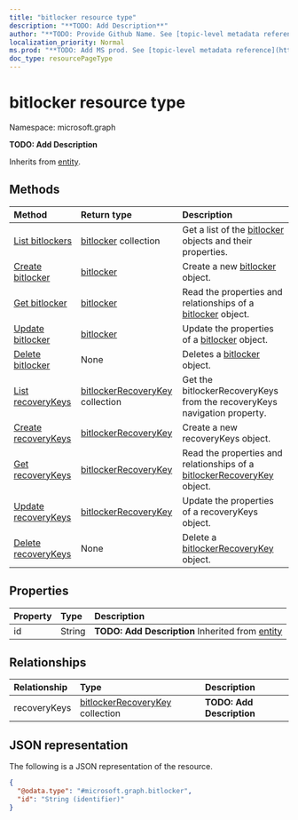 ```yaml
---
title: "bitlocker resource type"
description: "**TODO: Add Description**"
author: "**TODO: Provide Github Name. See [topic-level metadata reference](https://msgo.azurewebsites.net/add/document/guidelines/metadata.html#topic-level-metadata)**"
localization_priority: Normal
ms.prod: "**TODO: Add MS prod. See [topic-level metadata reference](https://msgo.azurewebsites.net/add/document/guidelines/metadata.html#topic-level-metadata)**"
doc_type: resourcePageType
---
```


# bitlocker resource type

Namespace: microsoft.graph

**TODO: Add Description**


Inherits from [entity](../resources/entity.md).

## Methods
|Method|Return type|Description|
|:---|:---|:---|
|[List bitlockers](../api/bitlocker-list.md)|[bitlocker](../resources/bitlocker.md) collection|Get a list of the [bitlocker](../resources/bitlocker.md) objects and their properties.|
|[Create bitlocker](../api/bitlocker-create.md)|[bitlocker](../resources/bitlocker.md)|Create a new [bitlocker](../resources/bitlocker.md) object.|
|[Get bitlocker](../api/bitlocker-get.md)|[bitlocker](../resources/bitlocker.md)|Read the properties and relationships of a [bitlocker](../resources/bitlocker.md) object.|
|[Update bitlocker](../api/bitlocker-update.md)|[bitlocker](../resources/bitlocker.md)|Update the properties of a [bitlocker](../resources/bitlocker.md) object.|
|[Delete bitlocker](../api/bitlocker-delete.md)|None|Deletes a [bitlocker](../resources/bitlocker.md) object.|
|[List recoveryKeys](../api/bitlocker-list-recoverykeys.md)|[bitlockerRecoveryKey](../resources/bitlockerrecoverykey.md) collection|Get the bitlockerRecoveryKeys from the recoveryKeys navigation property.|
|[Create recoveryKeys](../api/bitlocker-post-recoverykeys.md)|[bitlockerRecoveryKey](../resources/bitlockerrecoverykey.md)|Create a new recoveryKeys object.|
|[Get recoveryKeys](../api/bitlocker-get-bitlockerrecoverykey.md)|[bitlockerRecoveryKey](../resources/bitlockerrecoverykey.md)|Read the properties and relationships of a [bitlockerRecoveryKey](../resources/bitlockerrecoverykey.md) object.|
|[Update recoveryKeys](../api/bitlocker-update-recoverykeys.md)|[bitlockerRecoveryKey](../resources/bitlockerrecoverykey.md)|Update the properties of a recoveryKeys object.|
|[Delete recoveryKeys](../api/bitlocker-delete-recoverykeys.md)|None|Delete a [bitlockerRecoveryKey](../resources/bitlockerrecoverykey.md) object.|

## Properties
|Property|Type|Description|
|:---|:---|:---|
|id|String|**TODO: Add Description** Inherited from [entity](../resources/entity.md)|

## Relationships
|Relationship|Type|Description|
|:---|:---|:---|
|recoveryKeys|[bitlockerRecoveryKey](../resources/bitlockerrecoverykey.md) collection|**TODO: Add Description**|

## JSON representation
The following is a JSON representation of the resource.
<!-- {
  "blockType": "resource",
  "keyProperty": "id",
  "@odata.type": "microsoft.graph.bitlocker",
  "baseType": "microsoft.graph.entity",
  "openType": false
}
-->
``` json
{
  "@odata.type": "#microsoft.graph.bitlocker",
  "id": "String (identifier)"
}
```

